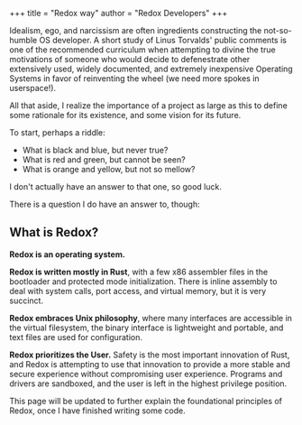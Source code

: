 +++
title = "Redox way"
author = "Redox Developers"
+++

Idealism, ego, and narcissism are often ingredients constructing
the not-so-humble OS developer. A short study of Linus Torvalds' public comments
is one of the recommended curriculum when attempting to divine the true
motivations of someone who would decide to defenestrate other extensively used,
widely documented, and extremely inexpensive Operating Systems in favor
of reinventing the wheel (we need more spokes in userspace!).

All that aside, I realize the importance of a project as large as this to define
some rationale for its existence, and some vision for its future.

To start, perhaps a riddle:

- What is black and blue, but never true?
- What is red and green, but cannot be seen?
- What is orange and yellow, but not so mellow?

I don't actually have an answer to that one, so good luck.

There is a question I do have an answer to, though:

## What is Redox?

**Redox is an operating system.**

**Redox is written mostly in Rust**, with a few x86 assembler files in
the bootloader and protected mode initialization. There is inline assembly
to deal with system calls, port access, and virtual memory, but it is very
succinct.

**Redox embraces Unix philosophy**, where many interfaces are accessible in
the virtual filesystem, the binary interface is lightweight and portable,
and text files are used for configuration.

**Redox prioritizes the User.** Safety is the most important innovation of Rust,
and Redox is attempting to use that innovation to provide a more stable
and secure experience without compromising user experience. Programs and drivers
are sandboxed, and the user is left in the highest privilege position.

This page will be updated to further explain the foundational principles of
Redox, once I have finished writing some code.
